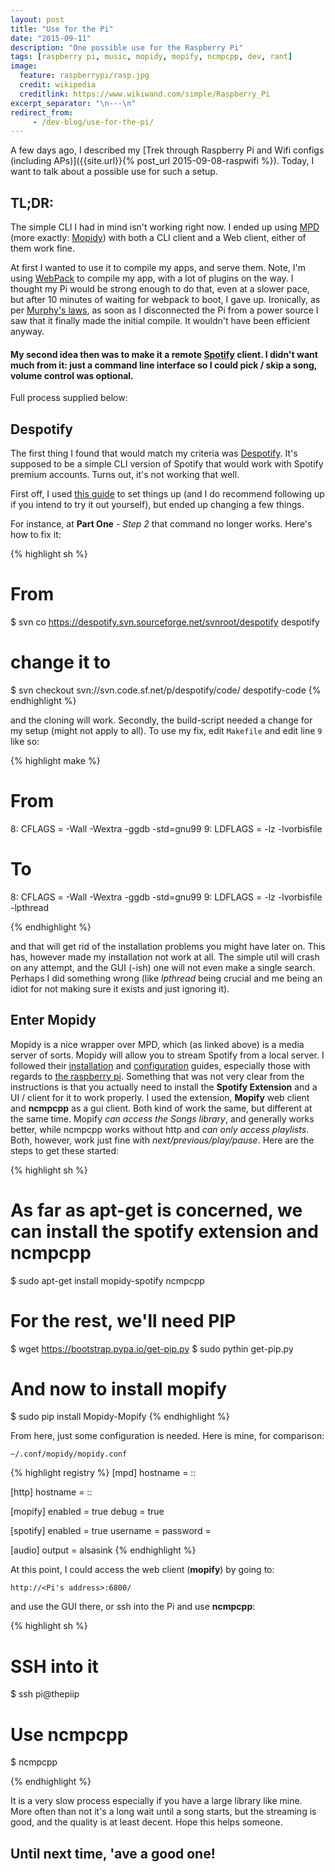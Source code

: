 ```yaml
---
layout: post
title: "Use for the Pi"
date: "2015-09-11"
description: "One possible use for the Raspberry Pi"
tags: [raspberry pi, music, mopidy, mopify, ncmpcpp, dev, rant]
image:
  feature: raspberrypi/rasp.jpg
  credit: wikipedia
  creditlink: https://www.wikiwand.com/simple/Raspberry_Pi
excerpt_separator: "\n---\n"
redirect_from:
     - /dev-blog/use-for-the-pi/
---
```


A few days ago, I described my [Trek through Raspberry Pi and Wifi configs (including APs)]({{site.url}}{% post_url 2015-09-08-raspwifi %}). Today, I want to talk about a possible use for such a setup.

## TL;DR:

The simple CLI I had in mind isn't working right now. I ended up using [MPD](http://www.musicpd.org/) (more exactly: [Mopidy](https://www.mopidy.com/)) with both a CLI client and a Web client, either of them work fine.

<!--more-->

At first I wanted to use it to compile my apps, and serve them. Note, I'm using [WebPack](https://webpack.github.io/) to compile my app, with a lot of plugins on the way. I thought my Pi would be strong enough to do that, even at a slower pace, but after 10 minutes of waiting for webpack to boot, I gave up. Ironically, as per [Murphy's laws](http://murphyslaws.net/), as soon as I disconnected the Pi from a power source I saw that it finally made the initial compile. It wouldn't have been efficient anyway.

#### My second idea then was to make it a remote [Spotify](http://spotify.com) client. I didn't want much from it: just a command line interface so I could pick / skip a song, volume control was optional.

Full process supplied below:

## Despotify

The first thing I found that would match my criteria was [Despotify](http://despotify.sourceforge.net/). It's supposed to be a simple CLI version of Spotify that would work with Spotify premium accounts. Turns out, it's not working that well.

First off, I used [this guide](http://mitchfournier.com/2013/03/26/install-command-line-spotify-on-a-headless-raspberry-pi/) to set things up (and I do recommend following up if you intend to try it out yourself), but ended up changing a few things.

For instance, at **Part One** - *Step 2* that command no longer works. Here's how to fix it:

{% highlight sh %}
# From
$ svn co https://despotify.svn.sourceforge.net/svnroot/despotify despotify
# change it to
$ svn checkout svn://svn.code.sf.net/p/despotify/code/ despotify-code
{% endhighlight %}

and the cloning will work. Secondly, the build-script needed a change for my setup (might not apply to all). To use my fix, edit `Makefile` and edit line `9` like so:

{% highlight make %}

# From
8:  CFLAGS = -Wall -Wextra -ggdb -std=gnu99
9:  LDFLAGS = -lz -lvorbisfile

# To
8:  CFLAGS = -Wall -Wextra -ggdb -std=gnu99
9:  LDFLAGS = -lz -lvorbisfile -lpthread


{% endhighlight %}

and that will get rid of the installation problems you might have later on. This has, however made my installation not work at all. The simple util will crash on any attempt, and the GUI (-ish) one will not even make a single search. Perhaps I did something wrong (like *lpthread* being crucial and me being an idiot for not making sure it exists and just ignoring it).

## Enter Mopidy

Mopidy is a nice wrapper over MPD, which (as linked above) is a media server of sorts. Mopidy will allow you to stream Spotify from a local server. I followed their [installation](https://docs.mopidy.com/en/latest/installation/) and [configuration](https://docs.mopidy.com/en/latest/config/) guides, especially those with regards to [the raspberry pi](https://docs.mopidy.com/en/latest/config/). Something that was not very clear from the instructions is that you actually need to install the **Spotify Extension** and a UI / client for it to work properly. I used the extension, **Mopify** web client and **ncmpcpp** as a gui client. Both kind of work the same, but different at the same time. Mopify *can access the Songs library*, and generally works better, while ncmpcpp works without http and *can only access playlists*. Both, however, work just fine with *next/previous/play/pause*. Here are the steps to get these started:

{% highlight sh %}
# As far as apt-get is concerned, we can install the spotify extension and ncmpcpp
$ sudo apt-get install mopidy-spotify ncmpcpp

# For the rest, we'll need PIP
$ wget https://bootstrap.pypa.io/get-pip.py
$ sudo pythin get-pip.py

# And now to install mopify
$ sudo pip install Mopidy-Mopify
{% endhighlight %}

From here, just some configuration is needed. Here is mine, for comparison:

`~/.conf/mopidy/mopidy.conf`


{% highlight registry %}
[mpd]
hostname = ::

[http]
hostname = ::

[mopify]
enabled = true
debug = true

[spotify]
enabled = true
username = <username>
password = <password>

[audio]
output = alsasink
{% endhighlight %}

At this point, I could access the web client (**mopify**) by going to:

`http://<Pi's address>:6800/`

and use the GUI there, or ssh into the Pi and use **ncmpcpp**:

{% highlight sh %}
# SSH into it
$ ssh pi@thepiip

# Use ncmpcpp
$ ncmpcpp

{% endhighlight %}

It is a very slow process especially if you have a large library like mine. More often than not it's a long wait until a song starts, but the streaming is good, and the quality is at least decent. Hope this helps someone.


## Until next time, 'ave a good one!
